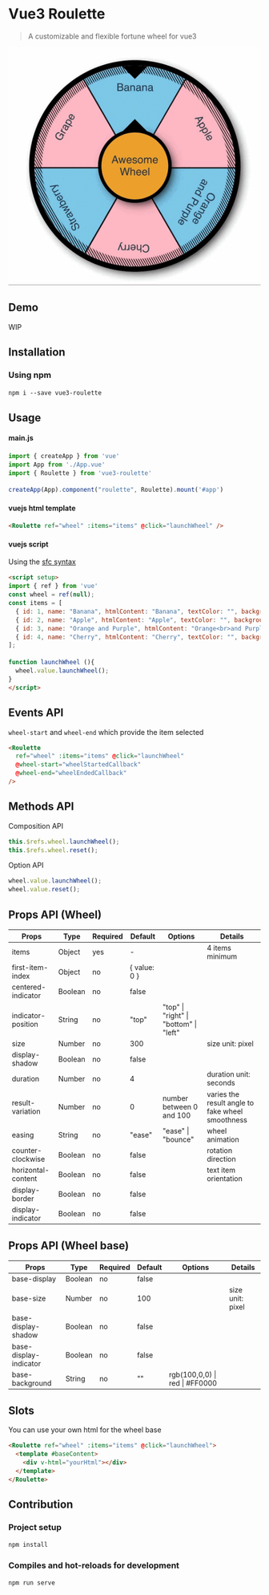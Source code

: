 # Vue3 Roulette

> A customizable and flexible fortune wheel for vue3

![vue3-roulette gif](/public/vue3-roulette.gif)

## Demo

WIP

## Installation

### Using npm

`npm i --save vue3-roulette`

## Usage

#### main.js
```js
import { createApp } from 'vue'
import App from './App.vue'
import { Roulette } from 'vue3-roulette'

createApp(App).component("roulette", Roulette).mount('#app')
```

#### vuejs html template
```html
<Roulette ref="wheel" :items="items" @click="launchWheel" />
```

#### vuejs script 

Using the [sfc syntax](https://v3.vuejs.org/api/sfc-script-setup.html)
```html 
<script setup>
import { ref } from 'vue'
const wheel = ref(null);
const items = [
  { id: 1, name: "Banana", htmlContent: "Banana", textColor: "", background: "" },
  { id: 2, name: "Apple", htmlContent: "Apple", textColor: "", background: "" },
  { id: 3, name: "Orange and Purple", htmlContent: "Orange<br>and Purple", textColor: "", background: "" },
  { id: 4, name: "Cherry", htmlContent: "Cherry", textColor: "", background: "" },
];

function launchWheel (){
  wheel.value.launchWheel();
}
</script>
```

## Events API 

`wheel-start` and `wheel-end` which provide the item selected

```html
<Roulette 
  ref="wheel" :items="items" @click="launchWheel" 
  @wheel-start="wheelStartedCallback"
  @wheel-end="wheelEndedCallback"
/>
```

## Methods API

Composition API
```javascript
this.$refs.wheel.launchWheel();
this.$refs.wheel.reset();
```
Option API
```javascript
wheel.value.launchWheel();
wheel.value.reset();
```

## Props API (Wheel)

| Props      | Type       | Required | Default    | Options        | Details |
|------------|------------|----------|------------|----------------|--|
| items    | Object | yes     | -          |               | 4 items minimum |
| first-item-index      | Object     | no    | { value: 0 } |               |
| centered-indicator      | Boolean     | no    | false |               |
| indicator-position       | String     | no       | "top"       | "top" \| "right" \| "bottom" \| "left" |
| size | Number   | no       | 300      |                | size unit: pixel |
| display-shadow | Boolean   | no       | false      |                |
| duration       | Number       | no       | 4   | | duration unit: seconds       |                |
| result-variation | Number    | no       | 0 | number between 0 and 100 | varies the result angle to fake wheel smoothness |
| easing | String    | no       | "ease"      | "ease" \| "bounce"        | wheel animation |
| counter-clockwise                   | Boolean      | no       | false  | | rotation direction
| horizontal-content | Boolean    | no       | false      |                | text item orientation
| display-border | Boolean    | no       | false      |                |
| display-indicator | Boolean    | no       | false      |                |

## Props API (Wheel base)

| Props      | Type       | Required | Default    | Options        | Details |
|------------|------------|----------|------------|----------------|--|
| base-display    | Boolean | no     | false          |               |  |
| base-size    | Number | no     | 100          |               | size unit: pixel |
| base-display-shadow    | Boolean | no     | false          |               |  |
| base-display-indicator    | Boolean | no     | false          |               |  |
| base-background    | String | no     | ""          | rgb(100,0,0) \| red \| #FF0000              |  |


## Slots

You can use your own html for the wheel base

```html
<Roulette ref="wheel" :items="items" @click="launchWheel">
  <template #baseContent>
    <div v-html="yourHtml"></div>
  </template>
</Roulette>
```

## Contribution

### Project setup

```bash
npm install
```

### Compiles and hot-reloads for development

```bash
npm run serve
```